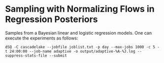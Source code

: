 # Sampling with Normalizing Flows in Regression Posteriors

Samples from a Bayesian linear and logistic regression models. One can execute the experiments as follows:
```
dSQ -C cascadelake --jobfile joblist.txt -p day --max-jobs 1000 -c 5 -t 24:00:00 --job-name adaptive -o output/adaptive-%A-%J.log --suppress-stats-file --submit
```
